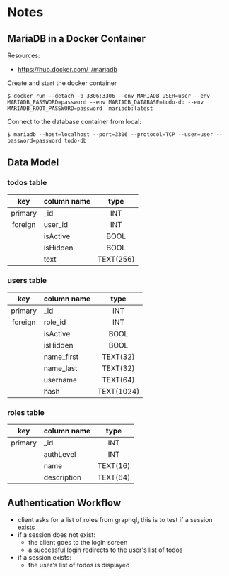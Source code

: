 # Notes

## MariaDB in a Docker Container

Resources:
- https://hub.docker.com/_/mariadb

Create and start the docker container

```
$ docker run --detach -p 3306:3306 --env MARIADB_USER=user --env MARIADB_PASSWORD=password --env MARIADB_DATABASE=todo-db --env MARIADB_ROOT_PASSWORD=password  mariadb:latest
```
  
Connect to the database container from local:

```
$ mariadb --host=localhost --port=3306 --protocol=TCP --user=user --password=password todo-db
```
## Data Model

### todos table

|   key   | column name |   type    |
| :-----: | ----------- | :-------: |
| primary | \_id        |    INT    |
| foreign | user_id     |    INT    |
|         | isActive    |   BOOL    |
|         | isHidden    |   BOOL    |
|         | text        | TEXT(256) |

### users table

|   key   | column name |    type    |
| :-----: | ----------- | :--------: |
| primary | \_id        |    INT     |
| foreign | role_id     |    INT     |
|         | isActive    |    BOOL    |
|         | isHidden    |    BOOL    |
|         | name_first  |  TEXT(32)  |
|         | name_last   |  TEXT(32)  |
|         | username    |  TEXT(64)  |
|         | hash        | TEXT(1024) |

### roles table

|   key   | column name |   type   |
| :-----: | ----------- | :------: |
| primary | \_id        |   INT    |
|         | authLevel   |   INT    |
|         | name        | TEXT(16) |
|         | description | TEXT(64) |

## Authentication Workflow

- client asks for a list of roles from graphql, this is to test if a session
  exists
- if a session does not exist:
  - the client goes to the login screen
  - a successful login redirects to the user's list of todos
- if a session exists:
  - the user's list of todos is displayed
